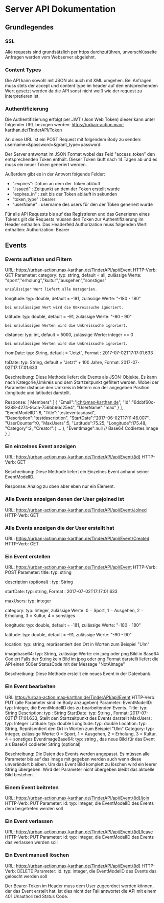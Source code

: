 # Server API Dokumentation
## Grundlegendes
### SSL
Alle requests sind grundsätzlich per https durchzuführen, unverschlüsselte Anfragen werden vom Webserver abgelehnt.

### Content Types
Die API kann sowohl mit JSON als auch mit XML umgehen. Bei Anfragen muss stets der accept und content type im header auf den entsprechenden Wert gesetzt werden da die API sonst nicht weiß wie der request zu interpretieren ist.

### Authentifizierung
Die Authentifizierung erfolgt per JWT (Json Web Token) dieser kann unter folgender URL bezogen werden:
https://urban-action.max-karthan.de/TinderAPI/Token

An diese URL ist ein POST Request mit folgendem Body zu senden:
  username=<username>&password=<password>&grant_type=password

Der Server antwortet im JSON Format wobei das Feld "access_token" den entsprechenden Token enthält.
Dieser Token läuft nach 14 Tagen ab und es muss ein neuer Token generiert werden.

Außerdem gibt es in der Antwort folgende Felder:
 - ".expires": Datum an dem der Token abläuft
 - ".issued" : Zeitpunkt an dem der Token erstellt wurde
 - "expires_in" :  zeit bis der Token abläuft in sekunden
 - "token_type" : bearer
 - "userName" : username des users für den der Token generiert wurde

Für alle API Requests bis auf das Registrieren und das Generieren eines Tokens gilt die Requests müssen den Token zur Authentifizierung im Header enthalten.
Das Headerfeld Authorization muss folgenden Wert enthalten:
 Authorization: Bearer <token>

## Events
### Events auflisten und Filtern
URL: https://urban-action.max-karthan.de/TinderAPI/api/Event
HTTP-Verb: GET
Parameter:
  category:
    typ: string, default = all, zulässige Werte: "sport","erholung","kultur","ausgehen","sonstiges"

    unzulässiger Wert liefert alle Kategorien.

  longitude:
    typ: double, default = -181, zulässige Werte: "-180 - 180"

    bei unzulässigem Wert wird die Umkreissuche ignoriert.
  latitude:
    typ: double, default = -91, zulässige Werte: "-90 - 90"

    bei unzulässigen Werten wird die Umkreissuche ignoriert.

  distance:
   typ: int, default = 5000, zulässige Werte: integer >= 0

    bei unzulässigen Werten wird die Umkreissuche ignoriert.

  fromDate:
    typ: String, default = "Jetzt", Format : 2017-07-02T17:17:01.633

  toDate:
    typ: String, default = "Jetzt" + 100 Jahre, Format: 2017-07-02T17:17:01.633

Beschreibung:
Diese Methode liefert die Events als JSON-Objekte. Es kann nach Kategorie,Umkreis und dem Startzeitpunkt gefiltert werden.
Wobei der Parameter distance den Umkreis in Metern von der angegeben Position (longitude und latitude) darstellt.

Response:
  [
    Members":[
      {
        "Email":"ich@max-karthan.de",
        "Id":"6dcbf60c-9288-4274-9cca-756bb66c25e4",
        "UserName":"max"
      }
    ],
    "EventModelID":8,
    "Title":"testeventasdasd",
    "Description":"testdescription",
    "StartDate":"2017-06-02T17:11:46.007",
    "UserCounter":0,
    "MaxUsers":5,
    "Latitude":75.25,
    "Longitude":175.48,
    "Category":2,
    "Creator":{
      ...
    },
    "EventImage":null // Base64 Codiertes Image
    }
  ]

### Ein einzelnes Event anzeigen
URL: https://urban-action.max-karthan.de/TinderAPI/api/Event/{id}
HTTP-Verb: GET  

Beschreibung:
  Diese Methode liefert ein Einzelnes Event anhand seiner EventModelID.

Response:
 Analog zu oben aber eben nur ein Element.

### Alle Events anzeigen denen der User gejoined ist
URL: https://urban-action.max-karthan.de/TinderAPI/api/Event/Joined
HTTP-Verb: GET

### Alle Events anzeigen die der User erstellt hat
URL: https://urban-action.max-karthan.de/TinderAPI/api/Event/Created
HTTP-Verb: GET

### Ein Event erstellen
URL: https://urban-action.max-karthan.de/TinderAPI/api/Event
HTTP-Verb: POST
Parameter:
  title:
    typ: string

  description (optional) :
    typ: String

  startDate:
    typ: string, Format : 2017-07-02T17:17:01.633

  maxUsers:
    typ: integer

  category:
    typ: Integer, zulässige Werte: 0 = Sport, 1 = Ausgehen, 2 = Erholung, 3 = Kultur, 4 = sonstiges

  longitude:
    typ: double, default = -181, zulässige Werte: "-180 - 180"

  latitude:
    typ: double, default = -91, zulässige Werte: "-90 - 90"

  location:
    typ: string, repräsentiert den Ort in Worten zum Beispiel "Ulm"

  imagebase64:
    typ: String, zulässige Werte: ein jpeg oder png Bild in Base64 Codiert
    Falls der String kein Bild im jpeg oder png Format darstellt liefert die API einen 500er StatusCode mit der Message "NotAImage"

Beschreibung:
Diese Methode erstellt ein neues Event in der Datenbank.

### Ein Event bearbeiten
URL https://urban-action.max-karthan.de/TinderAPI/api/Event
HTTP-Verb: PUT (alle Parameter sind im Body anzugeben)
Parameter:
  EventModelID:
    typ: Integer, die EventModelID des zu bearbeitenden Events.
  Title:
    typ: String
  Description:
    typ : String
  StartDate:
    typ: String , Format: 2017-07-02T17:17:01.633, Stellt den Startzeitpunkt des Events darstellt
  MaxUsers:
    typ: Integer
  Latitude:
    typ: double
  Longitude:
    typ: double
  Location:
    typ: String, Repräsentiert den Ort in Worten zum Beispiel "Ulm"
  Category:
    typ: Integer, zulässige Werte: 0 = Sport, 1 = Ausgehen, 2 = Erholung, 3 = Kultur, 4 = sonstiges
  EventImageBase64:
    typ: string , das neue Bild für das Event als Base64 codierter String (optional)

Beschreibung:
Die Daten des Events werden angepasst. Es müssen alle Parameter bis auf das Image mit gegeben werden auch wenn diese unverändert bleiben.
Um das Event Bild komplett zu löschen wird ein leerer String übergeben. Wird der Parameter nicht übergeben bleibt das aktuelle Bild bestehen.

### Einem Event beitreten
URL: https://urban-action.max-karthan.de/TinderAPI/api/Event/{id}/join
HTTP-Verb: PUT
Parameter:
  id:
    typ: Integer, die EventModelID des Events dem beigetreten werden soll

### Ein Event verlassen
URL: https://urban-action.max-karthan.de/TinderAPI/api/Event/{id}/leave
HTTP-Verb: PUT
Parameter:
  id:
    typ: Integer, die EventModelID des Events das verlassen werden soll

### Ein Event manuell löschen
URL: https://urban-action.max-karthan.de/TinderAPI/api/Event/{id}
HTTP-Verb: DELETE
Parameter:
  id:
    typ: Integer, die EventModelID des Events das gelöscht werden soll

Der Bearer-Token im Header muss dem User zugeordnet werden können, der das Event erstellt hat.
Ist dies nicht der Fall antwortet die API mit einem 401 Unauthorized Status Code.
